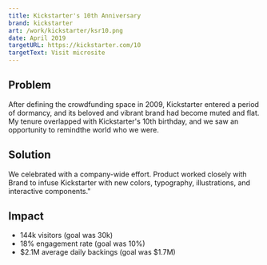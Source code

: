 ```yaml
---
title: Kickstarter's 10th Anniversary
brand: kickstarter
art: /work/kickstarter/ksr10.png
date: April 2019
targetURL: https://kickstarter.com/10
targetText: Visit microsite
---
```


## Problem

After defining the crowdfunding space in 2009, Kickstarter entered a period of dormancy, and its beloved and vibrant brand had become muted and flat. My tenure overlapped with Kickstarter's 10th birthday, and we saw an opportunity to remindthe world who we were.

## Solution

We celebrated with a company-wide effort. Product worked closely with Brand to infuse Kickstarter with new colors, typography, illustrations, and interactive components."

## Impact

- 144k visitors (goal was 30k)
- 18% engagement rate (goal was 10%)
- $2.1M average daily backings (goal was $1.7M)
